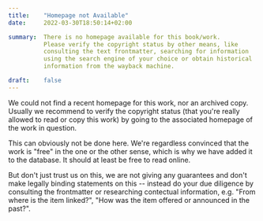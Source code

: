 ```yaml
---
title:    "Homepage not Available"
date:     2022-03-30T18:50:14+02:00

summary:  There is no homepage available for this book/work. 
          Please verify the copyright status by other means, like 
          consulting the text frontmatter, searching for information
          using the search engine of your choice or obtain historical 
          information from the wayback machine.

draft:    false
---
```


We could not find a recent homepage for this work, nor an archived
copy. Usually we recommend to verify the copyright status (that you're
really allowed to read or copy this work) by going to the associated
homepage of the work in question.

This can obviously not be done here. We're regardless convinced that
the work is "free" in the one or the other sense, which is why we have
added it to the database. It should at least be free to read online.

But don't just trust us on this, we are not giving any guarantees and
don't make legally binding statements on this -- instead do your due
diligence by consulting the frontmatter or researching contectual
information, e.g. "From where is the item linked?", "How was the item
offered or announced in the past?".
